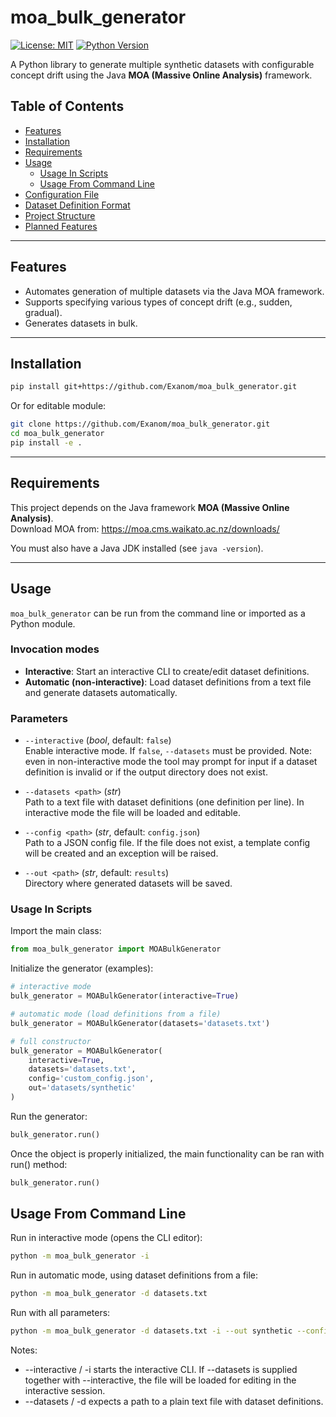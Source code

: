 # moa_bulk_generator

[![License: MIT](https://img.shields.io/badge/License-MIT-green.svg)](LICENSE)
[![Python Version](https://img.shields.io/badge/python-3.x-blue.svg)]()

A Python library to generate multiple synthetic datasets with configurable concept drift using the Java **MOA (Massive Online Analysis)** framework. 

## Table of Contents

- [Features](#features)  
- [Installation](#installation)
- [Requirements](#requirements)
- [Usage](#usage)
  - [Usage In Scripts](#usage-in-scripts)  
  - [Usage From Command Line](#usage-from-command-line)  
- [Configuration File](#configuration-file)
- [Dataset Definition Format](#dataset-definition-format)
- [Project Structure](#project-structure)  
- [Planned Features](#pllaned--features)  

---

## Features

- Automates generation of multiple datasets via the Java MOA framework.
- Supports specifying various types of concept drift (e.g., sudden, gradual).
- Generates datasets in bulk.

---

## Installation

```bash
pip install git+https://github.com/Exanom/moa_bulk_generator.git
```
Or for editable module:
```bash
git clone https://github.com/Exanom/moa_bulk_generator.git
cd moa_bulk_generator
pip install -e .
```
---
## Requirements


This project depends on the Java framework **MOA (Massive Online Analysis)**.  
Download MOA from: https://moa.cms.waikato.ac.nz/downloads/

You must also have a Java JDK installed (see `java -version`).

---
## Usage


`moa_bulk_generator` can be run from the command line or imported as a Python module.

### Invocation modes
- **Interactive**: Start an interactive CLI to create/edit dataset definitions.
- **Automatic (non-interactive)**: Load dataset definitions from a text file and generate datasets automatically.

### Parameters
- `--interactive` (*bool*, default: `false`)  
  Enable interactive mode. If `false`, `--datasets` must be provided. Note: even in non-interactive mode the tool may prompt for input if a dataset definition is invalid or if the output directory does not exist.

- `--datasets <path>` (*str*)  
  Path to a text file with dataset definitions (one definition per line). In interactive mode the file will be loaded and editable.

- `--config <path>` (*str*, default: `config.json`)  
  Path to a JSON config file. If the file does not exist, a template config will be created and an exception will be raised.

- `--out <path>` (*str*, default: `results`)  
  Directory where generated datasets will be saved.

### Usage In Scripts

Import the main class:

```python
from moa_bulk_generator import MOABulkGenerator
```

Initialize the generator (examples):

```python
# interactive mode
bulk_generator = MOABulkGenerator(interactive=True)

# automatic mode (load definitions from a file)
bulk_generator = MOABulkGenerator(datasets='datasets.txt')

# full constructor
bulk_generator = MOABulkGenerator(
    interactive=True,
    datasets='datasets.txt',
    config='custom_config.json',
    out='datasets/synthetic'
)
```
Run the generator:

```python
bulk_generator.run()
```

Once the object is properly initialized, the main functionality can be ran with run() method:

```python
bulk_generator.run()
```

## Usage From Command Line

Run in interactive mode (opens the CLI editor):

```bash
python -m moa_bulk_generator -i
```

Run in automatic mode, using dataset definitions from a file:

```bash
python -m moa_bulk_generator -d datasets.txt
```

Run with all parameters:

```bash
python -m moa_bulk_generator -d datasets.txt -i --out synthetic --config moa_config.json
```

Notes:
- --interactive / -i starts the interactive CLI. If --datasets is supplied together with --interactive, the file will be loaded for editing in the interactive session.
- --datasets / -d expects a path to a plain text file with dataset definitions.
